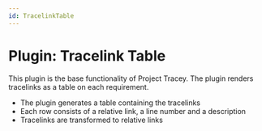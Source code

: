 ```yaml
---
id: TracelinkTable
---
```


# Plugin: Tracelink Table

This plugin is the base functionality of Project Tracey. The plugin renders tracelinks as a table on each requirement.

-   The plugin generates a table containing the tracelinks
-   Each row consists of a relative link, a line number and a description
-   Tracelinks are transformed to relative links

